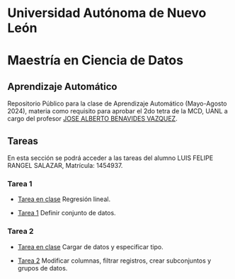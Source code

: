 # Universidad Autónoma de Nuevo León
# Maestría en Ciencia de Datos

## Aprendizaje Automático

Repositorio Público para la clase de Aprendizaje Automático (Mayo-Agosto 2024), materia como requisito para aprobar el 2do tetra de la MCD, UANL a cargo del profesor [JOSE ALBERTO BENAVIDES VAZQUEZ](https://github.com/albertobenavides).

## Tareas
En esta sección se podrá acceder a las tareas del alumno LUIS FELIPE RANGEL SALAZAR, Matrícula: 1454937.

### Tarea 1
- [Tarea en clase](Tareas/Regresion_lineal.ipynb) Regresión lineal.

- [Tarea 1](Tareas/Tarea1.ipynb) Definir conjunto de datos.

### Tarea 2
- [Tarea en clase](Tareas/Tarea2.ipynb) Cargar de datos y especificar tipo.

- [Tarea 2](Tareas/Tarea2.ipynb) Modificar columnas, filtrar registros, crear subconjuntos y grupos de datos.